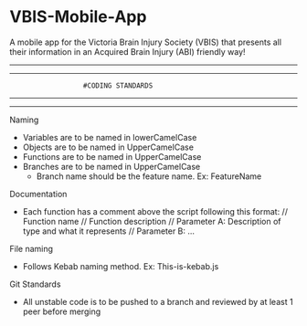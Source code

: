 # VBIS-Mobile-App
A mobile app for the Victoria Brain Injury Society (VBIS) that presents all their information in an Acquired Brain Injury (ABI) friendly way!


------------------------------------------------------------------------------------------------------------------
------------------------------------------------------------------------------------------------------------------
                      #CODING STANDARDS
------------------------------------------------------------------------------------------------------------------
------------------------------------------------------------------------------------------------------------------


Naming
- Variables are to be named in lowerCamelCase
- Objects are to be named in UpperCamelCase
- Functions are to be named in UpperCamelCase
- Branches are to be named in UpperCamelCase
  - Branch name should be the feature name. Ex: FeatureName


Documentation
- Each function has a comment above the script following this format:
    // Function name
    // Function description
    // Parameter A: Description of type and what it represents
    // Parameter B: ...

File naming
- Follows Kebab naming method. Ex: This-is-kebab.js


Git Standards
- All unstable code is to be pushed to a branch and reviewed by at least 1 peer before merging
